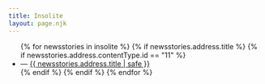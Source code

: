 ```yaml
---
title: Insolite
layout: page.njk
---
```


<ul>
{% for newsstories in insolite %}
{% if newsstories.address.title %}
{% if newsstories.address.contentType.id == "11" %}<li>— <a href="/insolite/articles/{{ newsstories.address.title | slug }}/">{{ newsstories.address.title | safe }}</a></li>
{% endif %}
{% endif %}
{% endfor %}
</ul>